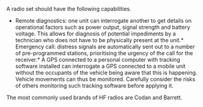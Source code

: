 [Title]: # (Capabilities)
[Difficulty]: # (Beginner)
[Order]: # (8)

A radio set should have the following capabilities. 

*   Remote diagnostics:  one unit can interrogate another to get details on operational factors such as power output, signal strength and battery voltage. This allows for diagnosis of potential impediments by a technician who does not have to be physically present at the unit.*   Emergency call: distress signals are automatically sent out to a number of pre-programmed stations, prioritising the urgency of the call for the receiver.*   A GPS connected to a personal computer with tracking software installed can interrogate a GPS connected to a mobile unit without the occupants of the vehicle being aware that this is happening. Vehicle movements can thus be monitored. Carefully consider the risks of others monitoring such tracking software before applying it.

The most commonly used brands of HF radios are Codan and Barrett. 